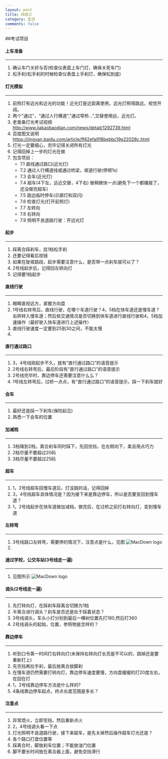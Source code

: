 ```yaml
---
layout: post
title: 科目三
category: 生活
comments: false
---
```


##考试项目

#### 上车准备
---
1. 确认车门关好与否(检查仪表盘上车门灯，确保关死车门)
2. 松手刹(松手刹的时候检查仪表盘上手刹灯，确保松到底)

#### 灯光模拟
---
1. 前照灯有远光和近光的功能！近光灯是近距离使用，远光灯照得路远，视觉开阔。
2. 两个"通过"，“通过人行横道”,"通过窄桥...",交替使用远，近光灯。
3. 老普桑灯光考试视频<http://www.jiakaobaodian.com/news/detail/1292739.html>
4. 百度图文说明<https://jingyan.baidu.com/article/ff42efa918bebbc19e22028c.html>
5. 灯光一定要细心，完毕记得关闭所有灯光
6. 记得回掉上一步的灯光在做
7. 包含项目：
	* 7.1 直线通过路口(近光灯)
	* 7.2 通过人行横道线或通过桥梁，坡道行驶(停顿1s)
	* 7.3 会车(近光灯)
	* 7.4 超车(4下左，远近交替，4下右) 做稍微快一点(避免下一个都播报了，还没做完超车)
	* 7.5 路边临时停车(示廓灯和双闪)
	* 7.6 检查灯光(打开前照灯)
	* 7.7 左转向
	* 7.8 右转向
	* 7.9 照明不良道路行驶：开远光灯

#### 起步
---
1. 踩离合踩刹车，挂1档松手刹
2. 还要记得看后视镜
3. 如果在陡坡路段，起步需要注意什么，是否带一点刹车就可以了？
4. 2号线起步后，记得回左转向灯
5. 记得要1档起步

#### 直线行驶
---
1. 眼睛直视远方，紧握方向盘
2. 1号线右转弯后，直线行驶，在哪个车道行驶？4，5档在快车道还是慢车道？右转转入慢车道；然后依交通情况是否切换到快车道进行直线行驶和4，5档加速操作（最好驶入快车道进行上述操作）
3. 直线行驶速度一定要到25到30之间，不能太慢
4. 

#### 直行通过路口
---
1. 3，4号线刚起步不久，就有“直行通过路口”的语音提示
2. 2号线右转弯后，最后阶段有“直行通过路口”的语音提示
3. 2号线完毕时，靠边停车还需要注意什么么？
4. 1号线左转弯后，过桥一点点，有“直行通过路口”的语音提示，踩一下刹车就好

#### 会车
---
1. 最好还是踩一下刹车(保险起见)
2. 熟悉一下会车的位置

#### 加减档
---
1. 3档降到2档，离合刹车同时踩下，先回空挡，在左掰向下，柔且用点巧力
2. 2档尽量不要超过20码
3. 3档尽量不要超过25码

#### 超车
---
1. 1，2号线超车回慢车道后，灯没跳的话，记得回掉
2. 3，4号线超车具体情况是？因为接下来是靠边停车，所以是否要变回到慢车道？
3. 1，2号线起步在快车道做加减档，做完后，在过桥之前打右转向灯，变到慢车道

#### 左转弯
---
1.  3号线路口左转弯，需要停的情况下，注意点是什么，见图
	![MacDown logo](https://github.com/iWatching/blog/blob/gh-pages/images/round3_left.jpg?raw=true)
2.


#### 通过学校，公交车站(3号线走一遍)
---
1. 见图所示
	 ![MacDown logo](https://github.com/iWatching/blog/blob/gh-pages/images/round_all.jpeg?raw=true)


#### 调头(2号线走一遍)
---
1. 先打转向灯，在踩刹车踩离合切换为1档
2. 半离合进行调头？刹车是否还是处于踩着状态？
3. 3号线调头，车头小灯分别到最后一棵树位置先打180,然后打360
4. 2号线调头的起始，位置，参照物是怎样的？

#### 靠边停车
---
1. 听到口令第一时间打右转向灯(未保持右转向灯长亮是不可以的，跳掉还是要重新打上)
2. 先空挡再拉手刹，最后放离合放脚刹
3. 在慢车道仍然需要打转向灯，靠边停车速度要慢，方向盘缓缓的打20度左右，在回在打
4. 1，2号线靠边停车方法是什么样的?
5. 4条线靠边停车起点，终点长度范围是多长？

#### 注意点
---
1. 异常熄火，立即空挡，然后重新点火
2. 2，4号线调头看一下点
3. 灯光照明不良道路行驶，接下来超车，是先关掉然后操作超车灯光还是？
4. 各个路口打盘位置等
5. 踩离合时，脚放刹车位置；不能放油门位置
6. 脚不要长时间放在离合器上面，避免空挡滑行





